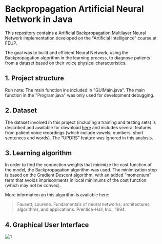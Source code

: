 # Backpropagation Artificial Neural Network in Java

This repository contains a Artificial Backpropagation Multilayer Neural Network implementation developed on the "Artificial Intelligence" course at FEUP.

The goal was to build and efficient Neural Network, using the Backpropagation algorithm in the learning process, to diagnose patients from a dataset based on their voice physical characteristics.

## 1. Project structure

Run note: The main function ins included in "GUIMain.java". The main function in the "Program.java" was only used for development debugging.

## 2. Dataset

The dataset involved in this project (including a training and testing sets) is described and available for download [here](https://archive.ics.uci.edu/ml/datasets/Parkinson+Speech+Dataset+with++Multiple+Types+of+Sound+Recordings) and includes several features from patient voice recordings (which include vowels, numbers, short sentences and words). The "UPDRS" feature was ignored in this analysis.

## 3. Learning algorithm

In order to find the connection weights that minimize the cost function of the model, the Backpropagation algorithm was used. The minimization step is based on the Gradient Descent algorithm, with an added "momentum" term that avoids imprisonments in local minimums of the cost function (which may not be convex).

More information on this algorithm is available here:
> Fausett, Laurene. Fundamentals of neural networks: architectures, algorithms, and applications. Prentice-Hall, Inc., 1994.

## 4. Graphical User Interface

![1](https://github.com/msandim/neural-net-iart/blob/master/imgs/gui.png?raw=true)
